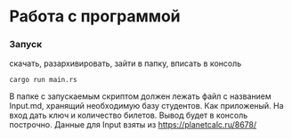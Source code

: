 # Работа с программой

### Запуск
скачать, разархивировать, зайти в папку, вписать в консоль 
```
cargo run main.rs
```

В папке с запускаемым скриптом должен лежать файл с названием Input.md, хранящий необходимую базу студентов.
Как приложеный. На вход дать ключ и количество билетов.
Вывод будет в консоль построчно. 
Данные для Input взяты из https://planetcalc.ru/8678/


